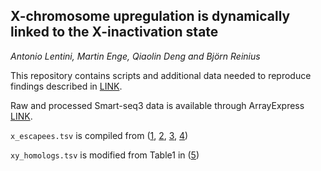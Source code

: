 ## X-chromosome upregulation is dynamically linked to the X-inactivation state
*Antonio Lentini, Martin Enge, Qiaolin Deng and Björn Reinius*

This repository contains scripts and additional data needed to reproduce findings described in [LINK]().

Raw and processed Smart-seq3 data is available through ArrayExpress [LINK]().

``x_escapees.tsv`` is compiled from ([1](https://dx.doi.org/10.1038/ng.3678), [2](https://dx.doi.org/10.1101/gr.103200.109), [3](https://dx.doi.org/10.1038/nsmb.3365), [4](https://dx.doi.org/10.1186/1471-2164-11-614))

``xy_homologs.tsv`` is modified from Table1 in ([5](https://dx.doi.org/doi:10.1016/j.cell.2014.09.052)) 
